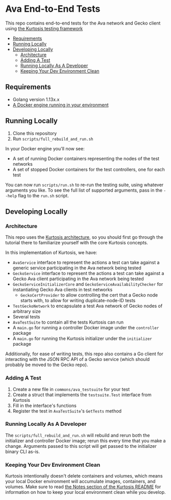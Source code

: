 Ava End-to-End Tests
====================
This repo contains end-to-end tests for the Ava network and Gecko client using [the Kurtosis testing framework](https://github.com/kurtosis-tech/kurtosis)

* [Requirements](#requirements)
* [Running Locally](#running-locally)
* [Developing Locally](#developing-locally)
    * [Architecture](#architecture)
    * [Adding A Test](#adding-a-test)
    * [Running Locally As A Developer](#running-locally-as-a-developer)
    * [Keeping Your Dev Environment Clean](#keeping-your-dev-environment-clean)

Requirements
------------
* Golang version 1.13x.x
* [A Docker engine running in your environment](https://docs.docker.com/engine/install/)

Running Locally
---------------
1. Clone this repository
1. Run `scripts/full_rebuild_and_run.sh`

In your Docker engine you'll now see:
* A set of running Docker containers representing the nodes of the test networks
* A set of stopped Docker containers for the test controllers, one for each test

You can now run `scripts/run.sh` to re-run the testing suite, using whatever arguments you like. To see the full list of supported arguments, pass in the `--help` flag to the `run.sh` script.

Developing Locally
------------------
### Architecture
This repo uses the [Kurtosis architecture](https://github.com/kurtosis-tech/kurtosis), so you should first go through the tutorial there to familiarize yourself with the core Kurtosis concepts.

In this implementation of Kurtosis, we have:
* `AvaService` interface to represent the actions a test can take against a  generic service participating in the Ava network being tested
* `GeckoService` interface to represent the actions a test can take against a Gecko Ava client participating in the Ava network being tested
* `GeckoServiceInitializerCore` and `GeckoServiceAvailabilityChecker` for instantiating Gecko Ava clients in test networks
    * `GeckoCertProvider` to allow controlling the cert that a Gecko node starts with, to allow for writing duplicate-node-ID tests
* `TestGeckoNetwork` to encapsulate a test Ava network of Gecko nodes of arbitrary size
* Several tests
* `AvaTestSuite` to contain all the tests Kurtosis can run
* A `main.go` for running a controller Docker image under the `controller` package
* A `main.go` for running the Kurtosis initializer under the `initializer` package

Additionally, for ease of writing tests, this repo also contains a Go client for interacting with the JSON RPC API of a Gecko service (which should probably be moved to the Gecko repo).

### Adding A Test
1. Create a new file in `commons/ava_testsuite` for your test
1. Create a struct that implements the `testsuite.Test` interface from Kurtosis
1. Fill in the interface's functions
1. Register the test in `AvaTestSuite`'s `GetTests` method

### Running Locally As A Developer
The `scripts/full_rebuild_and_run.sh` will rebuild and rerun both the initializer and controller Docker image; rerun this every time that you make a change. Arguments passed to this script will get passed to the initializer binary CLI as-is.

### Keeping Your Dev Environment Clean
Kurtosis intentionally doesn't delete containers and volumes, which means your local Docker environment will accumulate images, containers, and volumes. Make sure to read [the Notes section of the Kurtosis README](https://github.com/kurtosis-tech/kurtosis/tree/develop#notes) for information on how to keep your local environment clean while you develop.
